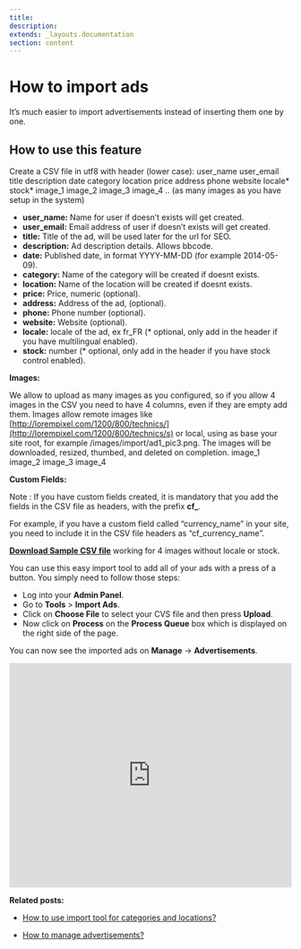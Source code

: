 ```yaml
---
title:
description:
extends: _layouts.documentation
section: content
---
```


# How to import ads

It’s much easier to import advertisements instead of inserting them one by one.

## How to use this feature

Create a CSV file in utf8 with header (lower case): user_name user_email title description date category location price address phone website locale* stock* image_1 image_2 image_3 image_4 .. (as many images as you have setup in the system)

 - **user_name:**  Name for user if doesn’t exists will get created.
 -  **user_email:**  Email address of user if doesn’t exists will get created.
 -  **title:**  Title of the ad, will be used later for the url for SEO.
 -  **description:**  Ad description details. Allows bbcode.
 -  **date:**  Published date, in format YYYY-MM-DD (for example 2014-05-09).
 -  **category:**  Name of the category will be created if doesnt exists.
 -  **location:**  Name of the location will be created if doesnt exists.
 -  **price:**  Price, numeric (optional).
 -  **address:**  Address of the ad, (optional).
 -  **phone:**  Phone number (optional).
 -  **website:**  Website (optional).
 -  **locale:**  locale of the ad, ex fr_FR (* optional, only add in the header if you have multilingual enabled).
 -  **stock:**  number (* optional, only add in the header if you have stock control enabled).

**Images:**

We allow to upload as many images as you configured, so if you allow 4 images in the CSV you need to have 4 columns, even if they are empty add them. Images allow remote images like  [http://lorempixel.com/1200/800/technics/](http://lorempixel.com/1200/800/technics/s)  or local, using as base your site root, for example /images/import/ad1_pic3.png. The images will be downloaded, resized, thumbed, and deleted on completion.
image_1
image_2
image_3
image_4

**Custom Fields:**

Note : If you have custom fields created, it is mandatory that you add the fields in the CSV file as headers, with the prefix  **cf_**. 

For example, if you have a custom field called “currency_name” in your site, you need to include it in the CSV file headers as “cf_currency_name”.

[**Download Sample CSV file**](https://raw.githubusercontent.com/yclas/guides/master/samples/import_ads_with_cf_example.csv) working for 4 images without locale or stock.

You can use this easy import tool to add all of your ads with a press of a button. You simply need to follow those steps:

-   Log into your  **Admin Panel**.
-   Go to  **Tools**  >  **Import Ads**.
-   Click on  **Choose File**  to select your CVS file and then press  **Upload**.
-   Now click on **Process**  on the **Process Queue** box which is displayed on the right side of the page.

You can now see the imported ads on **Manage** -> **Advertisements**.


<iframe width="100%" height="400px" src="https://www.youtube.com/embed/5L68sC-uLbw" title="Yclas video" frameborder="0" allow="accelerometer; autoplay; clipboard-write; encrypted-media; gyroscope; picture-in-picture" allowfullscreen></iframe>


**Related posts:**

-   [How to use import tool for categories and locations?](classifieds-how-to-import-tool-for-categories-and-location)

-   [How to manage advertisements?](classifieds-manage-advertisements)
